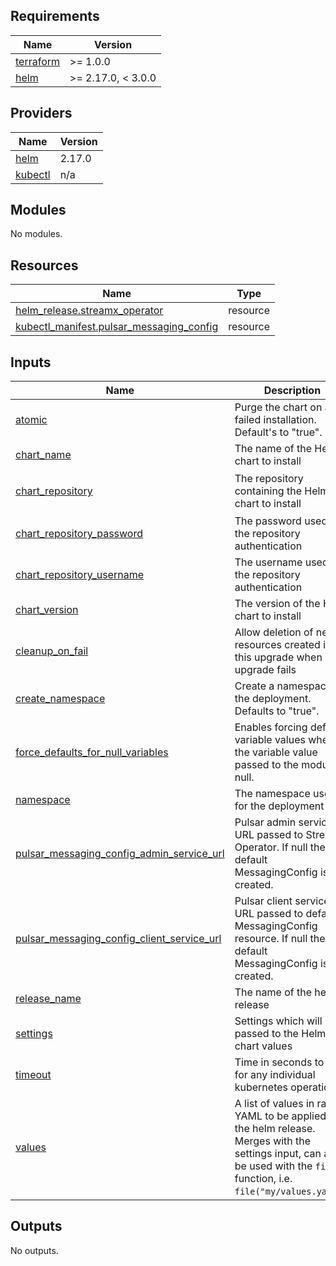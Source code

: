 <!-- Copyright 2025 Dynamic Solutions Sp. z o.o. sp.k.

  ~ Licensed under the Apache License, Version 2.0 (the "License");
  ~ you may not use this file except in compliance with the License.
  ~ You may obtain a copy of the License at
  ~ 
  ~     http://www.apache.org/licenses/LICENSE-2.0
  ~ 
  ~ Unless required by applicable law or agreed to in writing, software
  ~ distributed under the License is distributed on an "AS IS" BASIS,
  ~ WITHOUT WARRANTIES OR CONDITIONS OF ANY KIND, either express or implied.
  ~ See the License for the specific language governing permissions and
  ~ limitations under the License.
-->

<!-- BEGIN_TF_DOCS -->
## Requirements

| Name | Version |
|------|---------|
| <a name="requirement_terraform"></a> [terraform](#requirement\_terraform) | >= 1.0.0 |
| <a name="requirement_helm"></a> [helm](#requirement\_helm) | >= 2.17.0, < 3.0.0 |

## Providers

| Name | Version |
|------|---------|
| <a name="provider_helm"></a> [helm](#provider\_helm) | 2.17.0 |
| <a name="provider_kubectl"></a> [kubectl](#provider\_kubectl) | n/a |

## Modules

No modules.

## Resources

| Name | Type |
|------|------|
| [helm_release.streamx_operator](https://registry.terraform.io/providers/hashicorp/helm/latest/docs/resources/release) | resource |
| [kubectl_manifest.pulsar_messaging_config](https://registry.terraform.io/providers/hashicorp/kubectl/latest/docs/resources/manifest) | resource |

## Inputs

| Name | Description | Type | Default | Required |
|------|-------------|------|---------|:--------:|
| <a name="input_atomic"></a> [atomic](#input\_atomic) | Purge the chart on a failed installation. Default's to "true". | `bool` | `true` | no |
| <a name="input_chart_name"></a> [chart\_name](#input\_chart\_name) | The name of the Helm chart to install | `string` | `"streamx-operator"` | no |
| <a name="input_chart_repository"></a> [chart\_repository](#input\_chart\_repository) | The repository containing the Helm chart to install | `string` | `"oci://europe-west1-docker.pkg.dev/streamx-releases/streamx-helm-charts"` | no |
| <a name="input_chart_repository_password"></a> [chart\_repository\_password](#input\_chart\_repository\_password) | The password used for the repository authentication | `string` | `null` | no |
| <a name="input_chart_repository_username"></a> [chart\_repository\_username](#input\_chart\_repository\_username) | The username used for the repository authentication | `string` | `null` | no |
| <a name="input_chart_version"></a> [chart\_version](#input\_chart\_version) | The version of the Helm chart to install | `string` | `"0.0.7"` | no |
| <a name="input_cleanup_on_fail"></a> [cleanup\_on\_fail](#input\_cleanup\_on\_fail) | Allow deletion of new resources created in this upgrade when upgrade fails | `bool` | `true` | no |
| <a name="input_create_namespace"></a> [create\_namespace](#input\_create\_namespace) | Create a namespace for the deployment. Defaults to "true". | `bool` | `true` | no |
| <a name="input_force_defaults_for_null_variables"></a> [force\_defaults\_for\_null\_variables](#input\_force\_defaults\_for\_null\_variables) | Enables forcing default variable values when the variable value passed to the module is null. | `bool` | `true` | no |
| <a name="input_namespace"></a> [namespace](#input\_namespace) | The namespace used for the deployment | `string` | `"streamx-operator"` | no |
| <a name="input_pulsar_messaging_config_admin_service_url"></a> [pulsar\_messaging\_config\_admin\_service\_url](#input\_pulsar\_messaging\_config\_admin\_service\_url) | Pulsar admin service URL passed to StreamX Operator. If null then default MessagingConfig is not created. | `string` | `null` | no |
| <a name="input_pulsar_messaging_config_client_service_url"></a> [pulsar\_messaging\_config\_client\_service\_url](#input\_pulsar\_messaging\_config\_client\_service\_url) | Pulsar client service URL passed to default MessagingConfig resource. If null then default MessagingConfig is not created. | `string` | `null` | no |
| <a name="input_release_name"></a> [release\_name](#input\_release\_name) | The name of the helm release | `string` | `"streamx-operator"` | no |
| <a name="input_settings"></a> [settings](#input\_settings) | Settings which will be passed to the Helm chart values | `map(any)` | `{}` | no |
| <a name="input_timeout"></a> [timeout](#input\_timeout) | Time in seconds to wait for any individual kubernetes operation | `number` | `300` | no |
| <a name="input_values"></a> [values](#input\_values) | A list of values in raw YAML to be applied to the helm release. Merges with the settings input, can also be used with the `file()` function, i.e. `file("my/values.yaml")`. | `list` | `[]` | no |

## Outputs

No outputs.
<!-- END_TF_DOCS -->
